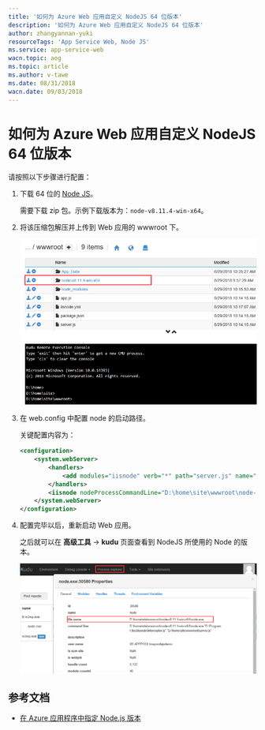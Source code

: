 ```yaml
---
title: '如何为 Azure Web 应用自定义 NodeJS 64 位版本'
description: '如何为 Azure Web 应用自定义 NodeJS 64 位版本'
author: zhangyannan-yuki
resourceTags: 'App Service Web, Node JS'
ms.service: app-service-web
wacn.topic: aog
ms.topic: article
ms.author: v-tawe
ms.date: 08/31/2018
wacn.date: 09/03/2018
---
```


# 如何为 Azure Web 应用自定义 NodeJS 64 位版本

请按照以下步骤进行配置：

1. 下载 64 位的 [Node JS](https://nodejs.org/en/download/)。

    需要下载 zip 包。示例下载版本为：`node-v8.11.4-win-x64`。

2. 将该压缩包解压并上传到 Web 应用的 wwwroot 下。

    ![01](media/aog-app-service-web-howto-specify-node-js-64-version/01.png)

3. 在 web.config 中配置 node 的启动路径。

    关键配置内容为：
    ```xml
    <configuration>
        <system.webServer>
            <handlers>
                <add modules="iisnode" verb="*" path="server.js" name="iisnode"/>
            </handlers>
            <iisnode nodeProcessCommandLine="D:\home\site\wwwroot\node-v8.11.4-win-x64\node.exe"/>
        </system.webServer>
    </configuration>
    ```

4. 配置完毕以后，重新启动 Web 应用。

    之后就可以在 **高级工具** -> **kudu** 页面查看到 NodeJS 所使用的 Node 的版本。

    ![02](media/aog-app-service-web-howto-specify-node-js-64-version/02.png)

## 参考文档

- [在 Azure 应用程序中指定 Node.js 版本](https://docs.azure.cn/zh-cn/nodejs-specify-node-version-azure-apps)
